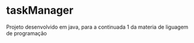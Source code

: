 # taskManager
Projeto desenvolvido em java, para a continuada 1 da materia de liguagem de programação
